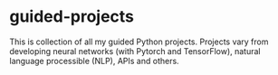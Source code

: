 # guided-projects
This is collection of all my guided Python projects. Projects vary from developing neural networks (with Pytorch and TensorFlow), natural language processible (NLP), APIs and others.
